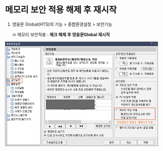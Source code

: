 # 메모리 보안 적용 해제 후 재시작

1.  영웅문 Global(HTS)의 기능 > 종합환경설정 > 보안기능&#x20;

    &#x20;  ㅁ 메모리 보안적용 : **체크 해제 후 영웅문Global 재시작**

![](<../.gitbook/assets/image (87).png>)
